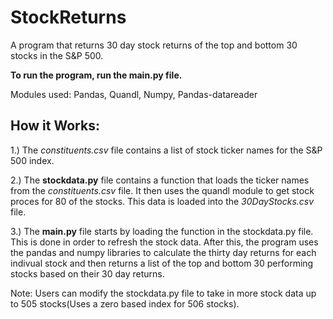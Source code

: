 # StockReturns
A program that returns 30 day stock returns of the top and bottom 30 stocks in the S&P 500.

**To run the program, run the main.py file.**

Modules used: Pandas, Quandl, Numpy, Pandas-datareader

## How it Works:
1.) The *constituents.csv* file contains a list of stock ticker names for the S&P 500 index.

2.) The **stockdata.py** file contains a function that loads the ticker names from the *constituents.csv* file. It then uses the quandl module
    to get stock proces for 80 of the stocks. This data is loaded into the *30DayStocks.csv* file.

3.) The **main.py** file starts by loading the function in the stockdata.py file. This is done in order to refresh the stock data. After this,
    the program uses the pandas and numpy libraries to calculate the thirty day returns for each indivual stock and then returns a list of
    the top and bottom 30 performing stocks based on their 30 day returns.

Note: Users can modify the stockdata.py file to take in more stock data up to 505 stocks(Uses a zero based index for 506 stocks).


